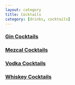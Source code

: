 ```yaml
---
layout: category
title: Cocktails
category: [drinks, cocktails]
---
```


<h3><a class="post-link" href="/categories/drinks/cocktails/gin_cocktails">Gin Cocktails</a></h3>
<h3><a class="post-link" href="/categories/drinks/cocktails/mezcal_cocktails">Mezcal Cocktails</a></h3>
<h3><a class="post-link" href="/categories/drinks/cocktails/vodka_cocktails">Vodka Cocktails</a></h3>
<h3><a class="post-link" href="/categories/drinks/cocktails/whiskey_cocktails">Whiskey Cocktails</a></h3>
